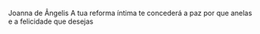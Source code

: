 Joanna de Ângelis
A tua reforma íntima te concederá a paz por que anelas e a felicidade que desejas
